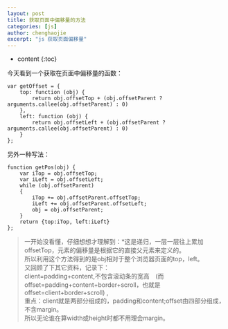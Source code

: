 ```yaml
---
layout: post
title: 获取页面中偏移量的方法
categories: [js]
author: chenghaojie
excerpt: "js 获取页面偏移量"
---
```



* content
{:toc}


今天看到一个获取在页面中偏移量的函数：

    var getOffset = {
        top: function (obj) {
            return obj.offsetTop + (obj.offsetParent ? arguments.callee(obj.offsetParent) : 0)
        },
        left: function (obj) {
            return obj.offsetLeft + (obj.offsetParent ? arguments.callee(obj.offsetParent) : 0)
        }
    };
另外一种写法：

    function getPos(obj) {
        var iTop = obj.offsetTop;
        var iLeft = obj.offsetLeft;
        while (obj.offsetParent)
        {
            iTop += obj.offsetParent.offsetTop;
            iLeft += obj.offsetParent.offsetLeft;
            obj = obj.offsetParent;
        }
        return {top:iTop, left:iLeft}
    };
>一开始没看懂，仔细想想才理解到：*这是递归，一层一层往上累加offsetTop，元素的偏移量是根据它的直接父元素来定义的。<br/>
所以利用这个方法得到的是obj相对于整个浏览器页面的top，left。<br/>
又回顾了下其它资料，记录下：<br/>
client=padding+content,不包含滚动条的宽高　(而offset=padding+content+border+scroll，也就是offset=client+border+scroll) ,<br/>
重点：client就是两部分组成的，padding和content;offset由四部分组成，不含margin。<br/>
所以无论谁在算width或height时都不用理会margin。<br/>